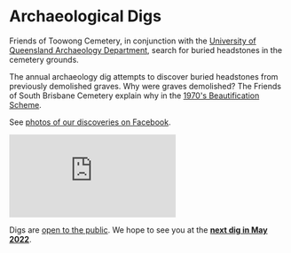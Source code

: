 # Archaeological Digs

Friends of Toowong Cemetery, in conjunction with the [University of Queensland Archaeology Department](https://social-science.uq.edu.au/undergraduate/archaeology), search for buried headstones in the cemetery grounds.

The annual archaeology dig attempts to discover buried headstones from previously demolished graves. Why were graves demolished? The Friends of South Brisbane Cemetery explain why in the [1970's Beautification Scheme](https://www.fosbc.com/beautification/).

See [photos of our discoveries on Facebook](https://www.facebook.com/pg/1871fotc/photos/?ref=page_internal).

<div class="video-wrapper">
  <iframe src="https://www.youtube.com/embed/hgCx4OW69cY" title="YouTube video player" frameborder="0" allow="accelerometer; autoplay; clipboard-write; encrypted-media; gyroscope; picture-in-picture" allowfullscreen></iframe>
</div> 

Digs are [open to the public](https://archaeologyweek.org/events-list/national-archaeology-week-2022). We hope to see you at the **[next dig in May 2022](../news/2022.md)**. 


<!--

## 2019 Event 

[Facebook entry](https://www.facebook.com/events/616406728858507/)

## 2018 Discoveries

[ABC News article](https://www.abc.net.au/news/2018-05-26/archaeology-dig-at-toowong-cemetery-a-chance-to-unearth-history/9800474)

## 2017 Discoveries

[Photos on Facebook](

## 2016 Discoveries

[Photos on Facebook](https://www.facebook.com/1871fotc/photos/a.545883558902931/602256263265660/?type=3&theater)

## 2015 Discoveries

[Photos on Facebook](https://www.facebook.com/1871fotc/photos/ms.c.eJw1zNsNwEAIA8GOIo6HbfpvLArhPkdmKQdIKk9B6U~_N5cy2w3ONMfhbJ~_bermN6ansVTR4ZtlbPHvuvyz6Ddj09sH0T48yxzMhUd~_IFXY4j~_Q~-~-.bps.a.526677634156857/526677784156842/?type=3&theater)

## 2014 Discoveries

[Photos on Facebook](https://www.facebook.com/1871fotc/photos/ms.c.eJw90MkNRDEIA9CORgRilv4b~_xqIOT45LAEWUNOssCzkD88moVpKu1~_BazwbOk~;QPr7PV~;r9sXX3v07bmDm0bVtfXS80MPlZ~;3MU93UZs5~;f3gec5zNPN4~;J6bCuT6En3~;1i~;ne5T55~_H7xPzjzzdedezzX9nf1r7qf4AG2CTco~-.bps.a.537523219738965/537523289738958/?type=3&theater)
  
## 2013 Discoveries

[Photos on Facebook](https://www.facebook.com/1871fotc/photos/ms.c.eJw9jdsNADEIwzY6QUp47L9YpaPwadlKiBKomzBLcT4~_PgUYfTlARtZwtN8~_2~;NxSHsZxr~_v67V7DPefzV9493oBDIQgIA~-~-.bps.a.529021630589124/529021640589123/?type=3&theater)
  
  
## 2012 Discoveries

[Photos on Facebook](https://www.facebook.com/1871fotc/photos/ms.c.eJw9klsORDEIQnc0UWx97H9jk8ilnydUUOtFD~;xOIW~;N~_d3lNLszjvr4NvUrHWQXH76PxzGBc1Oc~_77ll0Nd9cU8l15OVn3R3~_Vfl4zH63fUXzX56ZyvNF87WXrHvg~;l91k9R5ybZ~_q3i7r6a84T0seoq98Jsom3fxvlT5JffZHf~_1nuJsOcnGJsvj~_dfu1i~_rWJuR~;tD777tyox~;Uv~_HuQj5v~;a09lfKh9GXXngvkN5oF~;KD~;t~;ofsCeC~_6P6Cof~;tEsD~;dF4L3CM0b~_5~_he0Pc1d9~_orf~_zGPq9w8MCJ~;K.bps.a.528921520599135/528921597265794/?type=3&theater)
  
## 2011 Discoveries

[Photos on Facebook](https://www.facebook.com/1871fotc/photos/ms.c.eJxFzMENwDAIQ9GNqsQJYO~_~;WCUo9Pj0LRuoTVnAfRkf~_3x0ELDxMukIbdZ~_Omv~;99xTZS3Ufrdv~_k6vf6Id1b2t7MEXbrkkGg~-~-.bps.a.528918940599393/528918957266058/?type=3&theater)
  
  
## 2010 Discoveries

[Photos on Facebook - Day 1](https://www.facebook.com/1871fotc/photos/ms.c.eJw9ktuNBTEMQjta~_Rns~;hu72jDk8wiCGTQdgzmAHY~;j9tfkuWwrBgIbOB~_PkVPsudWb8k~;yfYmbHOJD~;9OH~;PQl~_8dr~;~_97Iea90L1tcotBvz2m~;vWFMW8gTnKJ4~;p9xMz3Ft99Gvv47lHS3eg3cVB3cV3WXnDuob3g7Gvq68xP5Qf7HzymX~;eC97QfouhXXvTVQ98X9~;6s7sdef0tPo678dOpHzLy3V7Lv26vYt~;CYuvoU~_7r6Vt17~_t9QzffxAze2jVg~-.bps.a.528786757279278/528786770612610/?type=3&theater)

[Photos on Facebook - Day 2](https://www.facebook.com/1871fotc/photos/ms.c.eJw9k8sNAzAIQzeqCH~;2X6wqrjk~_ORhwktCurtbSmlfvE2Cz8WirY8mnIU7uPZ9Bnp~;u08eop9~;EsvL8FNjIuX7BfoN6~;de36Pp3HK~;~_muzQjRzr56ej3zt9oP~;36fe2vpJs0IXsyzbkwHkl9~;rLMfyN~;irQ6ac7fzGvVgezv2J~_Pb2gc35F3kHdBLoco57nDfM~;zm~_555vzGfpdnob7fczb4d~;0d~_TlnNeR1zs9ofP~_vMCnY35jv8D9GvsF6vl~_OnY~_ubyiV1fukwIuMvK9fFJRT79E3sH5M8Dsnw3mfRb8Xx2v3723gn~;Tv~_Dn9Cvsf~;kU9pc~_xnnWN~_a~;fBr757GDuX~;jPu~_94X8K~;2f~;nq5HXV6z~_9hwn0E~;7S~_Iy9Z2.bps.a.528787803945840/528787827279171/?type=3&theater)

[Photos on Facebook - Day 3](https://www.facebook.com/1871fotc/photos/ms.c.eJw9VNuRRTEI6mgnaIzaf2M7Vw5~_Mgg~_ogmrrO53Hswaf~;Fh7xvPrnCkZXXU4D7HhsdiJ38Wk09h~_uEKJ7EL1~_TPFm7y~_DAw~;teEnfF3MXnlR4z~_xIcNE~;~_e8NQfrfqNfk9~_1uSV35nflN~_NePkYfSyfxKrHa~;xq~_R79zuPewUf9X~_q3n5vkVf~_l~;kgf7Oepn~_A8jvRxyUsf78dX632iiDWvYP9P~;b1DLL~;njF9Mv5LfY~;22PP1CfonBV~;2mTTyUP528~;HL2r1L9ZZLX~;iTnu~;tRrHfnV6B~_edafy8~;866me4nuejWc~_V77fU8Cw~_1Psz9VfM9~_Tvukf8m~;6mS~_mn~_pp~_mm~;wHsL3RuO0W959qN9w~_F7aH7gfUH3Bd5X6L7A~_yrND~_D8j~;S41Lsw~;X15~_mt~_AOejfQTvD9o~;8N6ge4PxfW3j6W~;yt5nXbeW3Ji~_90z~;eYvLqh~;eJWDz~;0a3VM5~;~_K3iTxz~;VPgzD.bps.a.528789950612292/528789960612291/?type=3&theater)

## 2009 Wash out

[Cancelled due to rain](https://www.facebook.com/1871fotc/photos/ms.c.eJw9y8kJADEMBMGMFml0Tv6JGayVn0XTga5Oh9GD1V~;8LhRNdV3Tbd2SijSuOd4~;7P4iz9N9HWMcj08aGw~-~-.bps.a.528786403945980/528786423945978/?type=3&theater)

## 2008 Discoveries

[Photos on Facebook](https://www.facebook.com/1871fotc/photos/ms.c.eJxFktttQDEIQzeqeEP2X6wqvqafR8bgQNKmJ0b8RWnITy73k1IbmY9H2vpFO9m33pts0JXc0K~_~_V6~;6~_Nlf~;35JVuhGjvXb1SfqT5~_tz8~_fgvwmZORJJTv49N5~_88~_rR5EfOD5W9FfWK~;oH~_yv2IU2u7d~_nY16fH~;md~_U1WL~;oN~_6nTHcw8luu3Ie~_~_5Tn5gTnfdf3J9~;nmleE8D~_j0e21~;PR35b38h8B~;rcj8y~_gX7BfLyP2WgX5x~;4P~;um4m8zryJ~_wnrM7f~_9pOz9cb5ifcX31~;IW~;QX8hnzFf6XcX4h3~;2n2nv5cF49MO~;RuJdSb~_w3uL9G3jh99~_t9Ovp3~;gIU~;rr2.bps.a.528784783946142/528784803946140/?type=3&theater)

## 2007 Discoveries

[Photos on Facebook](https://www.facebook.com/1871fotc/photos/ms.c.eJw9j9kNAzAIQzeqgrmS~;Rerims~_n4wPErdvmDX6ZeCTZJwy3E6x~_YvCeeIglzjJe5~;0b15Td~;Ebve4ydfszjLrywT2lfMTshfYgycr7Vf9Y937Gn71MXXscZPX7~;Ge3lkc39Tn7TH3Of0Ich~;6zzHv1hY~;e~;QW~;yk5y.bps.a.528784103946210/528784117279542/?type=3&theater)

## 2006 Discoveries

[Photos on Facebook](https://www.facebook.com/1871fotc/photos/ms.c.eJw9zlEOwDAIAtAbLS0q6v0vtmzUfr4gxEBlWWxrJ9hPHCeyuTBesh17yTE51K9xLG603T7lPU7d282~;vegct~_zH1H8x~;xHKZ4~;27~_Pe~_59XvxP~;LfU~-.bps.a.528783467279607/528783513946269/?type=3&theater)

-->

